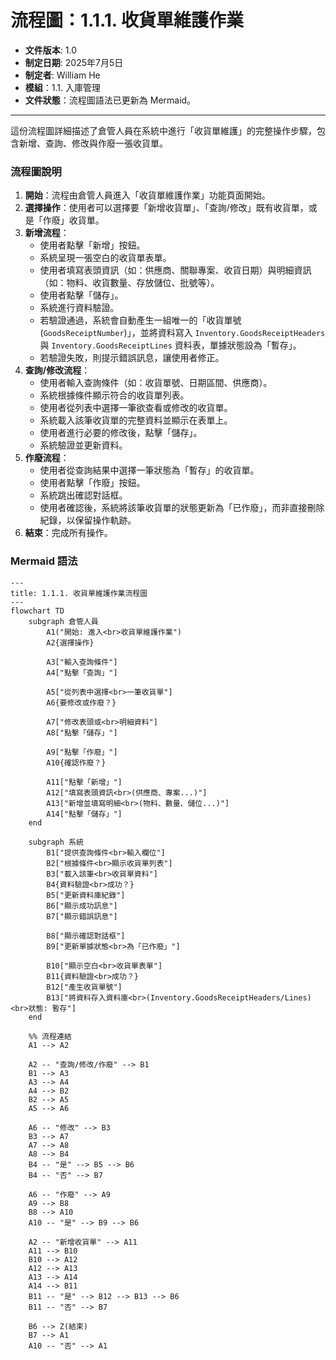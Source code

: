 # 流程圖：1.1.1. 收貨單維護作業

* **文件版本**: 1.0
* **制定日期**: 2025年7月5日
* **制定者**: William He
* **模組**：1.1. 入庫管理
* **文件狀態**：流程圖語法已更新為 Mermaid。

---

這份流程圖詳細描述了倉管人員在系統中進行「收貨單維護」的完整操作步驟，包含新增、查詢、修改與作廢一張收貨單。

### 流程圖說明

1.  **開始**：流程由倉管人員進入「收貨單維護作業」功能頁面開始。
2.  **選擇操作**：使用者可以選擇要「新增收貨單」、「查詢/修改」既有收貨單，或是「作廢」收貨單。
3.  **新增流程**：
    * 使用者點擊「新增」按鈕。
    * 系統呈現一張空白的收貨單表單。
    * 使用者填寫表頭資訊（如：供應商、關聯專案、收貨日期）與明細資訊（如：物料、收貨數量、存放儲位、批號等）。
    * 使用者點擊「儲存」。
    * 系統進行資料驗證。
    * 若驗證通過，系統會自動產生一組唯一的「收貨單號 (`GoodsReceiptNumber`)」，並將資料寫入 `Inventory.GoodsReceiptHeaders` 與 `Inventory.GoodsReceiptLines` 資料表，單據狀態設為「暫存」。
    * 若驗證失敗，則提示錯誤訊息，讓使用者修正。
4.  **查詢/修改流程**：
    * 使用者輸入查詢條件（如：收貨單號、日期區間、供應商）。
    * 系統根據條件顯示符合的收貨單列表。
    * 使用者從列表中選擇一筆欲查看或修改的收貨單。
    * 系統載入該筆收貨單的完整資料並顯示在表單上。
    * 使用者進行必要的修改後，點擊「儲存」。
    * 系統驗證並更新資料。
5.  **作廢流程**：
    * 使用者從查詢結果中選擇一筆狀態為「暫存」的收貨單。
    * 使用者點擊「作廢」按鈕。
    * 系統跳出確認對話框。
    * 使用者確認後，系統將該筆收貨單的狀態更新為「已作廢」，而非直接刪除紀錄，以保留操作軌跡。
6.  **結束**：完成所有操作。

### Mermaid 語法

```mermaid
---
title: 1.1.1. 收貨單維護作業流程圖
---
flowchart TD
    subgraph 倉管人員
        A1("開始: 進入<br>收貨單維護作業")
        A2{選擇操作}
        
        A3["輸入查詢條件"]
        A4["點擊「查詢」"]

        A5["從列表中選擇<br>一筆收貨單"]
        A6{要修改或作廢？}
        
        A7["修改表頭或<br>明細資料"]
        A8["點擊「儲存」"]

        A9["點擊「作廢」"]
        A10{確認作廢？}

        A11["點擊「新增」"]
        A12["填寫表頭資訊<br>(供應商、專案...)"]
        A13["新增並填寫明細<br>(物料、數量、儲位...)"]
        A14["點擊「儲存」"]
    end

    subgraph 系統
        B1["提供查詢條件<br>輸入欄位"]
        B2["根據條件<br>顯示收貨單列表"]
        B3["載入該筆<br>收貨單資料"]
        B4{資料驗證<br>成功？}
        B5["更新資料庫紀錄"]
        B6["顯示成功訊息"]
        B7["顯示錯誤訊息"]
        
        B8["顯示確認對話框"]
        B9["更新單據狀態<br>為「已作廢」"]
        
        B10["顯示空白<br>收貨單表單"]
        B11{資料驗證<br>成功？}
        B12["產生收貨單號"]
        B13["將資料存入資料庫<br>(Inventory.GoodsReceiptHeaders/Lines)<br>狀態: 暫存"]
    end
    
    %% 流程連結
    A1 --> A2

    A2 -- "查詢/修改/作廢" --> B1
    B1 --> A3
    A3 --> A4
    A4 --> B2
    B2 --> A5
    A5 --> A6

    A6 -- "修改" --> B3
    B3 --> A7
    A7 --> A8
    A8 --> B4
    B4 -- "是" --> B5 --> B6
    B4 -- "否" --> B7

    A6 -- "作廢" --> A9
    A9 --> B8
    B8 --> A10
    A10 -- "是" --> B9 --> B6

    A2 -- "新增收貨單" --> A11
    A11 --> B10
    B10 --> A12
    A12 --> A13
    A13 --> A14
    A14 --> B11
    B11 -- "是" --> B12 --> B13 --> B6
    B11 -- "否" --> B7

    B6 --> Z(結束)
    B7 --> A1
    A10 -- "否" --> A1